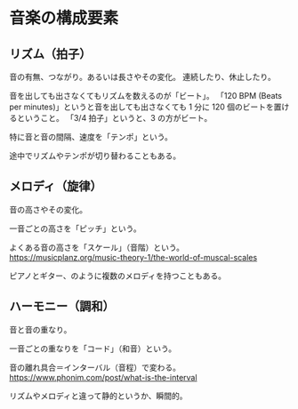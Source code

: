 # 音楽の構成要素

## リズム（拍子）

音の有無、つながり。あるいは長さやその変化。
連続したり、休止したり。

音を出しても出さなくてもリズムを数えるのが「ビート」。
「120 BPM (Beats per minutes)」というと音を出しても出さなくても 1 分に 120 個のビートを置けるということ。
「3/4 拍子」というと、3 の方がビート。

特に音と音の間隔、速度を「テンポ」という。

途中でリズムやテンポが切り替わることもある。

## メロディ（旋律）

音の高さやその変化。

一音ごとの高さを「ピッチ」という。

よくある音の高さを「スケール」（音階）という。
https://musicplanz.org/music-theory-1/the-world-of-muscal-scales

ピアノとギター、のように複数のメロディを持つこともある。

## ハーモニー（調和）

音と音の重なり。

一音ごとの重なりを「コード」（和音）という。

音の離れ具合＝インターバル（音程）で変わる。
https://www.phonim.com/post/what-is-the-interval

リズムやメロディと違って静的というか、瞬間的。
